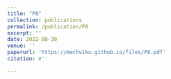 ```yaml
---
title: "P8"
collection: publications
permalink: /publication/P8
excerpt: ''
date: 2022-08-30
venue: ''
paperurl: 'https://mechviku.github.io/files/P8.pdf'
citation: #''

---
```


[Download paper here]: (https://mechviku.github.io/files/P8.pdf)






